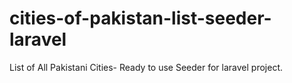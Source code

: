 # cities-of-pakistan-list-seeder-laravel
List of All Pakistani Cities- Ready to use Seeder for laravel project.
